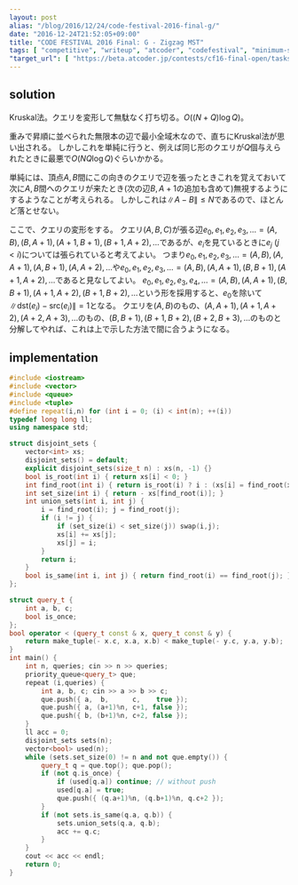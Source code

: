 ```yaml
---
layout: post
alias: "/blog/2016/12/24/code-festival-2016-final-g/"
date: "2016-12-24T21:52:05+09:00"
title: "CODE FESTIVAL 2016 Final: G - Zigzag MST"
tags: [ "competitive", "writeup", "atcoder", "codefestival", "minimum-spanning-tree", "kruskals-algorithm" ]
"target_url": [ "https://beta.atcoder.jp/contests/cf16-final-open/tasks/codefestival_2016_final_g" ]
---
```


## solution

Kruskal法。クエリを変形して無駄なく打ち切る。$O((N + Q) \log Q)$。

重みで昇順に並べられた無限本の辺で最小全域木なので、直ちにKruskal法が思い出される。
しかしこれを単純に行うと、例えば同じ形のクエリが$Q$個与えられたときに最悪で$O(NQ \log Q)$ぐらいかかる。

単純には、頂点$A, B$間にこの向きのクエリで辺を張ったときこれを覚えておいて次に$A, B$間へのクエリが来たとき(次の辺$B, A+1$の追加も含めて)無視するようにするようなことが考えられる。
しかしこれは$\|A - B\| \le N$であるので、ほとんど落とせない。

ここで、クエリの変形をする。
クエリ$(A, B, C)$が張る辺$e_0, e_1, e_2, e_3, \dots = (A, B), (B, A+1), (A+1, B+1), (B+1, A+2), \dots$であるが、$e_i$を見ているときに$e_j$ ($j \lt i$)については張られていると考えてよい。
つまり$e_0, e_1, e_2, e_3, \dots = (A, B), (A, A+1), (A, B+1), (A, A+2), \dots$や$e_0, e_1, e_2, e_3, \dots = (A, B), (A, A+1), (B, B+1), (A+1, A+2), \dots$であると見なしてよい。
$e_0, e_1, e_2, e_3, e_4, \dots = (A, B), (A, A+1), (B, B+1), (A+1, A+2), (B+1, B+2), \dots$という形を採用すると、$e_0$を除いて$\|\mathrm{dst}(e_i) - \mathrm{src}(e_i)\| = 1$となる。
クエリを$(A, B)$のもの、$(A, A+1), (A+1, A+2), (A+2, A+3), \dots$のもの、$(B, B+1), (B+1, B+2), (B+2, B+3), \dots$のものと分解してやれば、これは上で示した方法で間に合うようになる。

## implementation

``` c++
#include <iostream>
#include <vector>
#include <queue>
#include <tuple>
#define repeat(i,n) for (int i = 0; (i) < int(n); ++(i))
typedef long long ll;
using namespace std;

struct disjoint_sets {
    vector<int> xs;
    disjoint_sets() = default;
    explicit disjoint_sets(size_t n) : xs(n, -1) {}
    bool is_root(int i) { return xs[i] < 0; }
    int find_root(int i) { return is_root(i) ? i : (xs[i] = find_root(xs[i])); }
    int set_size(int i) { return - xs[find_root(i)]; }
    int union_sets(int i, int j) {
        i = find_root(i); j = find_root(j);
        if (i != j) {
            if (set_size(i) < set_size(j)) swap(i,j);
            xs[i] += xs[j];
            xs[j] = i;
        }
        return i;
    }
    bool is_same(int i, int j) { return find_root(i) == find_root(j); }
};

struct query_t {
    int a, b, c;
    bool is_once;
};
bool operator < (query_t const & x, query_t const & y) {
    return make_tuple(- x.c, x.a, x.b) < make_tuple(- y.c, y.a, y.b);
}
int main() {
    int n, queries; cin >> n >> queries;
    priority_queue<query_t> que;
    repeat (i,queries) {
        int a, b, c; cin >> a >> b >> c;
        que.push({ a,  b,      c,    true });
        que.push({ a, (a+1)%n, c+1, false });
        que.push({ b, (b+1)%n, c+2, false });
    }
    ll acc = 0;
    disjoint_sets sets(n);
    vector<bool> used(n);
    while (sets.set_size(0) != n and not que.empty()) {
        query_t q = que.top(); que.pop();
        if (not q.is_once) {
            if (used[q.a]) continue; // without push
            used[q.a] = true;
            que.push({ (q.a+1)%n, (q.b+1)%n, q.c+2 });
        }
        if (not sets.is_same(q.a, q.b)) {
            sets.union_sets(q.a, q.b);
            acc += q.c;
        }
    }
    cout << acc << endl;
    return 0;
}
```

